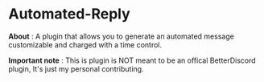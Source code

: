 # Automated-Reply

**About** : A plugin that allows you to generate an automated message customizable and charged with a time control.

**Important note** : This is plugin is NOT meant to be an offical BetterDiscord plugin, It's just my personal contributing.
